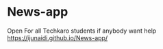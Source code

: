 # News-app
Open For all Techkaro students if anybody want help
 https://ijunaidi.github.io/News-app/

